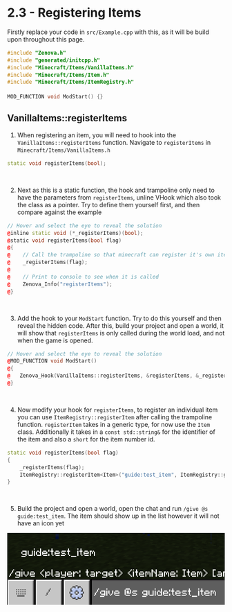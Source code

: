 # 2.3 - Registering Items

Firstly replace your code in `src/Example.cpp` with this, as it will be build upon throughout this page.
```cpp
#include "Zenova.h"
#include "generated/initcpp.h"
#include "Minecraft/Items/VanillaItems.h"
#include "Minecraft/Items/Item.h"
#include "Minecraft/Items/ItemRegistry.h"

MOD_FUNCTION void ModStart() {}
```

## VanillaItems::registerItems

1. When registering an item, you will need to hook into the `VanillaItems::registerItems` function. Navigate to `registerItems` in `Minecraft/Items/VanillaItems.h`
```cpp
static void registerItems(bool);
```

<br />

2. Next as this is a static function, the hook and trampoline only need to have the parameters from `registerItems`, unline VHook which also took the class as a pointer. Try to define them yourself first, and then compare against the example
```cpp
// Hover and select the eye to reveal the solution
@inline static void (*_registerItems)(bool);
@static void registerItems(bool flag) 
@{
@    // Call the trampoline so that minecraft can register it's own items first
@    _registerItems(flag);
@
@    // Print to console to see when it is called
@    Zenova_Info("registerItems");
@}
```

<br />

3. Add the hook to your `ModStart` function. Try to do this yourself and then reveal the hidden code. After this, build your project and open a world, it will show that `registerItems` is only called during the world load, and not when the game is opened.
```cpp
// Hover and select the eye to reveal the solution
@MOD_FUNCTION void ModStart() 
@{
@	Zenova_Hook(VanillaItems::registerItems, &registerItems, &_registerItems);
@}
```

<br />

4. Now modify your hook for `registerItems`, to register an individual item you can use `ItemRegistry::registerItem` after calling the trampoline function. `registerItem` takes in a generic type, for now use the `Item` class. Additionally it takes in a `const std::string&` for the identifier of the item and also a `short` for the item number id.
```cpp
static void registerItems(bool flag)
{
	_registerItems(flag);
	ItemRegistry::registerItem<Item>("guide:test_item", ItemRegistry::getMaxItemID());
}
```

<br />

5. Build the project and open a world, open the chat and run `/give @s guide:test_item`. The item should show up in the list however it will not have an icon yet

![Showing the item in the give command without an icon](./images/2.4_missing_icon.png)